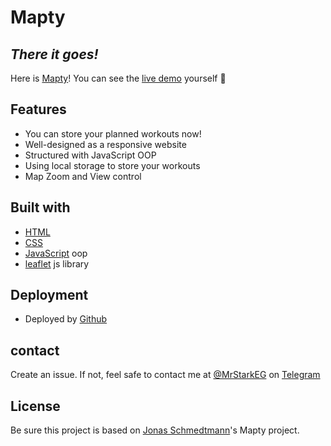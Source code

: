 # Mapty
## _There it goes!_


Here is [Mapty](https://mrstarkeg.github.io/Mapty/)!
You can see the [live demo](https://mrstarkeg.github.io/Mapty/) yourself 🎯

## Features
- You can store your planned workouts now!
- Well-designed as a responsive website
- Structured with JavaScript OOP
- Using local storage to store your workouts
- Map Zoom and View control

## Built with

- [HTML](https://html.com/https://www.javascript.com/)
- [CSS](https://www.w3.org/Style/CSS/Overview.en.html)
- [JavaScript](https://www.javascript.com/) oop
- [leaflet](https://leafletjs.com/) js library  

## Deployment
- Deployed by [Github](https://github.com)

## contact
Create an issue. 
If not, feel safe to contact me at [@MrStarkEG](https://t.me/MrStarkEG) on [Telegram](https://web.telegram.org/k/)

## License
Be sure this project is based on [Jonas Schmedtmann](https://github.com/jonasschmedtmann)'s Mapty project.
